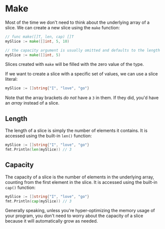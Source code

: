 # Make

Most of the time we don't need to think about the underlying array of a slice. We can create a new slice using the `make` function:

```go
// func make([]T, len, cap) []T
mySlice := make([]int, 5, 10)

// the capacity argument is usually omitted and defaults to the length
mySlice := make([]int, 5)
```

Slices created with `make` will be filled with the zero value of the type.

If we want to create a slice with a specific set of values, we can use a slice literal:

```go
mySlice := []string{"I", "love", "go"}
```

Note that the array brackets *do not* have a `3` in them. If they did, you'd have an *array* instead of a slice.

## Length

The length of a slice is simply the number of elements it contains. It is accessed using the built-in `len()` function:

```go
mySlice := []string{"I", "love", "go"}
fmt.Println(len(mySlice)) // 3
```

## Capacity

The capacity of a slice is the number of elements in the underlying array, counting from the first element in the slice. It is accessed using the built-in `cap()` function:

```go
mySlice := []string{"I", "love", "go"}
fmt.Println(cap(mySlice)) // 3
```

Generally speaking, unless you're hyper-optimizing the memory usage of your program, you don't need to worry about the capacity of a slice because it will automatically grow as needed.

